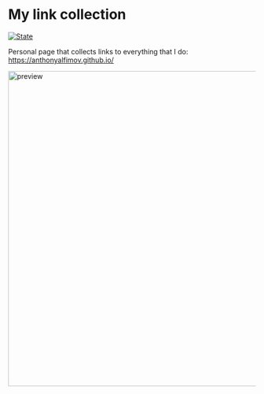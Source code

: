 # My link collection

[![State](https://img.shields.io/github/deployments/anthonyalfimov/anthonyalfimov.github.io/github-pages?logo=github)](https://github.com/anthonyalfimov/anthonyalfimov.github.io/deployments/activity_log?environment=github-pages)

Personal page that collects links to everything that I do:
https://anthonyalfimov.github.io/

<img width="640" alt="preview" src="https://user-images.githubusercontent.com/43878921/211583211-a992888c-f1b6-4e15-8453-31c0b7a218d4.png">

